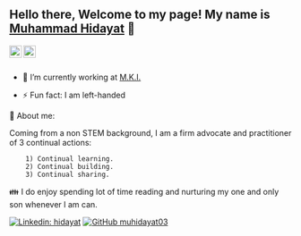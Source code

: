 ## Hello there, Welcome to my page! My name is [Muhammad Hidayat](https://mhidayatz.github.io/myportfolio/) 👋

<!-- # <p align="left"> <img src="http://muhidayat03.online/icon.png" alt="muhidayat03" /> </p>  -->

 
<a href="https://www.linkedin.com/in/md-hidayat-31bbb74b/">
  <img align="left" alt="hidayat's Linkdein" width="22px" src="https://www.nicepng.com/png/full/374-3745383_linkedin-linkedin-logo-grey-png.png" />
</a>
<a href="https://github.com/MHidayatz">
  <img align="left" alt="hidayat's Github" width="22px" src="https://joshuapenalba.files.wordpress.com/2014/12/github-icon.png" />
</a>

<!--
<a href="https://instagram.com/muhidayat03/">
  <img align="left" alt="hidayat's Instagram" width="22px" src="https://cdn.jsdelivr.net/npm/simple-icons@v3/icons/instagram.svg" /, https://cdn.jsdelivr.net/npm/simple-icons@v3/icons/github.svg, https://cdn.jsdelivr.net/npm/simple-icons@v3/icons/linkedin.svg>
</a>
 -->

<br/>
<br/>



- 🔭 I’m currently working at [M.K.I.](https://www.mki.co.jp/english/)
<!-- - 📫 How to reach me: [instagram - @muhidayat03](https://instagram.com/muhidayat03)  -->
- ⚡ Fun fact: I am left-handed

📄 About me: 

Coming from a non STEM background,  I am a firm advocate and practitioner of 3 continual actions:

 
        1) Continual learning.
        2) Continual building.
        3) Continual sharing.

👪 I do enjoy spending lot of time reading and nurturing my one and only son whenever I am can.
 
[![Linkedin: hidayat](https://img.shields.io/badge/-Muhammad%20Hidayat-blue?style=flat-square&logo=Linkedin&logoColor=white&link=https://www.linkedin.com/in/md-hidayat-31bbb74b/)](https://www.linkedin.com/in/md-hidayat-31bbb74b/) [![GitHub muhidayat03](https://img.shields.io/github/followers/muhidayat03?label=follow&style=social)](https://github.com/MHidayatz) 
